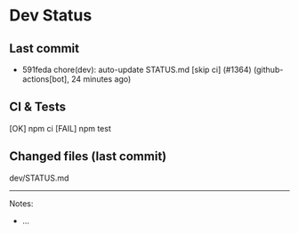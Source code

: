 # Dev Status

## Last commit
- 591feda chore(dev): auto-update STATUS.md [skip ci] (#1364) (github-actions[bot], 24 minutes ago)
## CI & Tests
[OK] npm ci
[FAIL] npm test

## Changed files (last commit)
dev/STATUS.md

---
Notes:
- ...
